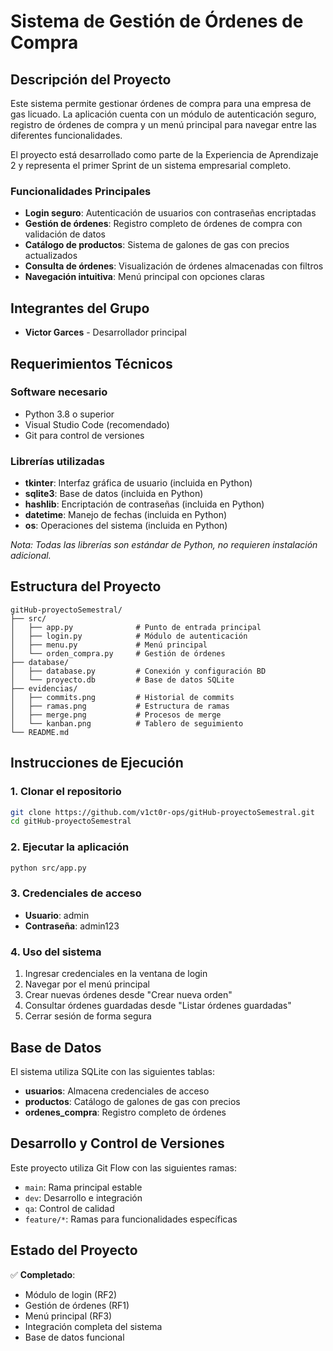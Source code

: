 # Sistema de Gestión de Órdenes de Compra

## Descripción del Proyecto

Este sistema permite gestionar órdenes de compra para una empresa de gas licuado. La aplicación cuenta con un módulo de autenticación seguro, registro de órdenes de compra y un menú principal para navegar entre las diferentes funcionalidades.

El proyecto está desarrollado como parte de la Experiencia de Aprendizaje 2 y representa el primer Sprint de un sistema empresarial completo.

### Funcionalidades Principales

- **Login seguro**: Autenticación de usuarios con contraseñas encriptadas
- **Gestión de órdenes**: Registro completo de órdenes de compra con validación de datos
- **Catálogo de productos**: Sistema de galones de gas con precios actualizados
- **Consulta de órdenes**: Visualización de órdenes almacenadas con filtros
- **Navegación intuitiva**: Menú principal con opciones claras

## Integrantes del Grupo

- **Victor Garces** - Desarrollador principal

## Requerimientos Técnicos

### Software necesario
- Python 3.8 o superior
- Visual Studio Code (recomendado)
- Git para control de versiones

### Librerías utilizadas
- **tkinter**: Interfaz gráfica de usuario (incluida en Python)
- **sqlite3**: Base de datos (incluida en Python)
- **hashlib**: Encriptación de contraseñas (incluida en Python)
- **datetime**: Manejo de fechas (incluida en Python)
- **os**: Operaciones del sistema (incluida en Python)

*Nota: Todas las librerías son estándar de Python, no requieren instalación adicional.*

## Estructura del Proyecto

```
gitHub-proyectoSemestral/
├── src/
│   ├── app.py              # Punto de entrada principal
│   ├── login.py            # Módulo de autenticación
│   ├── menu.py             # Menú principal
│   └── orden_compra.py     # Gestión de órdenes
├── database/
│   ├── database.py         # Conexión y configuración BD
│   └── proyecto.db         # Base de datos SQLite
├── evidencias/
│   ├── commits.png         # Historial de commits
│   ├── ramas.png           # Estructura de ramas
│   ├── merge.png           # Procesos de merge
│   └── kanban.png          # Tablero de seguimiento
└── README.md
```

## Instrucciones de Ejecución

### 1. Clonar el repositorio
```bash
git clone https://github.com/v1ct0r-ops/gitHub-proyectoSemestral.git
cd gitHub-proyectoSemestral
```

### 2. Ejecutar la aplicación
```bash
python src/app.py
```

### 3. Credenciales de acceso
- **Usuario**: admin
- **Contraseña**: admin123

### 4. Uso del sistema
1. Ingresar credenciales en la ventana de login
2. Navegar por el menú principal
3. Crear nuevas órdenes desde "Crear nueva orden"
4. Consultar órdenes guardadas desde "Listar órdenes guardadas"
5. Cerrar sesión de forma segura

## Base de Datos

El sistema utiliza SQLite con las siguientes tablas:

- **usuarios**: Almacena credenciales de acceso
- **productos**: Catálogo de galones de gas con precios
- **ordenes_compra**: Registro completo de órdenes

## Desarrollo y Control de Versiones

Este proyecto utiliza Git Flow con las siguientes ramas:
- `main`: Rama principal estable
- `dev`: Desarrollo e integración
- `qa`: Control de calidad
- `feature/*`: Ramas para funcionalidades específicas

## Estado del Proyecto

✅ **Completado**: 
- Módulo de login (RF2)
- Gestión de órdenes (RF1) 
- Menú principal (RF3)
- Integración completa del sistema
- Base de datos funcional